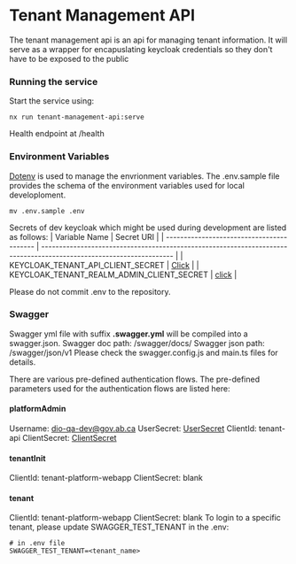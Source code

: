 # Tenant Management API

The tenant management api is an api for managing tenant information. It will serve as a wrapper for encapuslating keycloak credentials so they don't have to be exposed to the public

### Running the service
Start the service using:
```
nx run tenant-management-api:serve
```
Health endpoint at /health

### Environment Variables
[Dotenv](https://www.npmjs.com/package/dotenv) is used to manage the envrionment variables. The .env.sample file provides the schema of the environment variables used for local developloment.
```
mv .env.sample .env
```

Secrets of dev keycloak which might be used during development are listed as follows:
| Variable Name                             | Secret URI                                                                                                          |
| ----------------------------------------- | ------------------------------------------------------------------------------------------------------------------- |
| KEYCLOAK_TENANT_API_CLIENT_SECRET         | [Click](https://console.os99.gov.ab.ca:8443/console/project/core-services-dev/browse/secrets/tenant-management-api) |
| KEYCLOAK_TENANT_REALM_ADMIN_CLIENT_SECRET | [click](https://console.os99.gov.ab.ca:8443/console/project/core-services-dev/browse/secrets/tenant-management-api) |

Please do not commit .env to the repository.

### Swagger
Swagger yml file with suffix **.swagger.yml** will be compiled into a swagger.json.
Swagger doc path: /swagger/docs/
Swagger json path: /swagger/json/v1
Please check the swagger.config.js and main.ts files for details.


There are various pre-defined authentication flows. The pre-defined parameters used for the authentication flows are listed here:
#### platformAdmin
Username: dio-qa-dev@gov.ab.ca
UserSecret: [UserSecret](https://console.os99.gov.ab.ca:8443/console/project/core-services-dev/browse/secrets/tenant-web-app-qa-user)
ClientId: tenant-api
ClientSecret: [ClientSecret](https://access-dev.os99.gov.ab.ca/auth/admin/master/console/#/realms/core/clients/ef519581-51cb-4d3b-baba-d42bb41ec90c/credentials)

#### tenantInit
ClientId: tenant-platform-webapp
ClientSecret: blank

#### tenant
ClientId: tenant-platform-webapp
ClientSecret: blank
To login to a specific tenant, please update SWAGGER_TEST_TENANT in the .env:
```
# in .env file
SWAGGER_TEST_TENANT=<tenant_name>
```